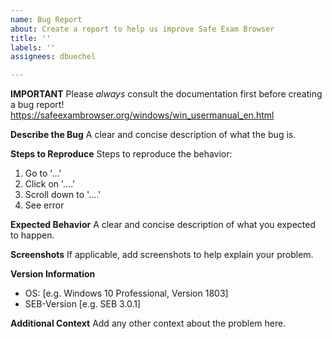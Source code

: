 ```yaml
---
name: Bug Report
about: Create a report to help us improve Safe Exam Browser
title: ''
labels: ''
assignees: dbuechel

---
```


**IMPORTANT**
Please _always_ consult the documentation first before creating a bug report!
https://safeexambrowser.org/windows/win_usermanual_en.html

**Describe the Bug**
A clear and concise description of what the bug is.

**Steps to Reproduce**
Steps to reproduce the behavior:
1. Go to '...'
2. Click on '....'
3. Scroll down to '....'
4. See error

**Expected Behavior**
A clear and concise description of what you expected to happen.

**Screenshots**
If applicable, add screenshots to help explain your problem.

**Version Information**
 - OS: [e.g. Windows 10 Professional, Version 1803]
 - SEB-Version [e.g. SEB 3.0.1]

**Additional Context**
Add any other context about the problem here.
